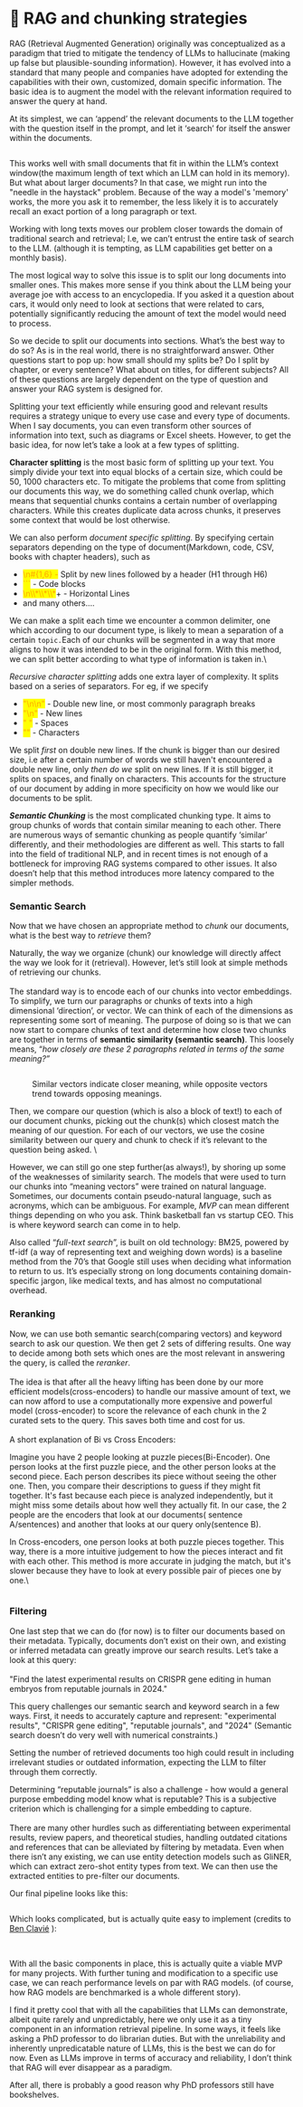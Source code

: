 # 📑 RAG and chunking strategies

RAG (Retrieval Augmented Generation) originally was conceptualized as a paradigm that tried to mitigate the tendency of LLMs to hallucinate (making up false but plausible-sounding information). However, it has evolved into a standard that many people and companies have adopted for extending the capabilities with their own, customized, domain specific information. The basic idea is to augment the model with the relevant information required to answer the query at hand.

At its simplest, we can ‘append’ the relevant documents to the LLM together with the question itself in the prompt, and let it ‘search’ for itself the answer within the documents.

<figure><img src="https://lh7-rt.googleusercontent.com/docsz/AD_4nXd2KDv1hZpIBXdzCOYr9r-UlYfCJ4178orKc-Gdg-7PXs3Xty42rFMjleB1-v5hJV_V2s6SWvDjkbcq4LstJep7GsLs18lDL_V-ADxHEQ6oOOHiIV7yFOhJHfkcRcdh6fM3xiWuCJQo2I0b6TD4VjXnL3YF?key=Q-1Zs9sBWphZrTqHRnzY0w" alt=""><figcaption></figcaption></figure>

This works well with small documents that fit in within the LLM’s context window(the maximum length of text which an LLM can hold in its memory). But what about larger documents? In that case, we might run into the "needle in the haystack" problem. Because of the way a model's 'memory' works, the more you ask it to remember, the less likely it is to accurately recall an exact portion of a long paragraph or text.&#x20;

Working with long texts moves our problem closer towards the domain of traditional search and retrieval; I.e, we can’t entrust the entire task of search to the LLM.  (although it is tempting, as LLM capabilities get better on a monthly basis).

The most logical way to solve this issue is to split our long documents into smaller ones. This makes more sense if you think about the LLM being your average joe with access to an encyclopedia. If you asked it a question about cars, it would only need to look at sections that were related to cars, potentially significantly reducing the amount of text the model would need to process.

So we decide to split our documents into sections. What’s the best way to do so? As is in the real world, there is no straightforward answer. Other questions start to pop up: how small should my splits be? Do I split by chapter, or every sentence? What about on titles, for different subjects? All of these questions are largely dependent on the type of question and answer your RAG system is designed for.&#x20;

Splitting your text efficiently while ensuring good and relevant results requires a strategy unique to every use case and every type of documents. When I say documents, you can even transform other sources of information into text, such as diagrams or Excel sheets. However, to get the basic idea, for now let’s take a look at a few types of splitting.

**Character splitting** is the most basic form of splitting up your text. You simply divide your text into equal blocks of a certain size, which could be 50, 1000 characters etc. To mitigate the problems that come from splitting our documents this way, we do something called chunk overlap, which means that sequential chunks contains a certain number of overlapping characters. While this creates duplicate data across chunks, it preserves some context that would be lost otherwise.

We can also perform _document specific splitting_. By specifying certain separators depending on the type of document(Markdown, code, CSV, books with chapter headers), such as&#x20;

* <mark style="color:orange;">\n#{1,6} -</mark> Split by new lines followed by a header (H1 through H6)
* <mark style="color:orange;">\`\`\`</mark> - Code blocks
* <mark style="color:orange;">\n\\\\\*\\\\\*\\\\\*</mark>+ - Horizontal Lines
* and many others....&#x20;

We can make a split each time we encounter a common delimiter, one which according to our document type, is likely to mean a separation of a certain `topic.`Each of our chunks will be segmented in a way that more aligns to how it was intended to be in the original form.  With this method, we can split better according to what type of information is taken in.\


_Recursive character splitting_ adds one extra layer of complexity. It splits based on a series of separators. For eg, if we specify&#x20;

* <mark style="color:orange;">"\n\n"</mark> - Double new line, or most commonly paragraph breaks
* <mark style="color:orange;">"\n"</mark> - New lines
* <mark style="color:orange;">" "</mark> - Spaces
* <mark style="color:orange;">""</mark> - Characters

We split _first_ on double new lines. If the chunk is bigger than our desired size, i.e after a certain number of words we still haven't encountered a double new line, only _then do we_ split on new lines. If it is still bigger, it splits on spaces, and finally on characters. This accounts for the structure of our document by adding in more specificity on how we would like our documents to be split.

_**Semantic Chunking**_ is the most complicated chunking type. It aims to group chunks of words that contain similar meaning to each other. There are numerous ways of semantic chunking as people quantify ‘similar’ differently, and their methodologies are different as well. This starts to fall into the field of traditional NLP, and in recent times is not enough of a bottleneck for improving RAG systems compared to other issues. It also doesn’t help that this method introduces more latency compared to the simpler methods.&#x20;

### Semantic Search&#x20;

Now that we have chosen an appropriate method to _chunk_ our documents, what is the best way to _retrieve_ them?&#x20;

Naturally, the way we organize (chunk) our knowledge will directly affect the way we look for it (retrieval). However, let’s still look at simple methods of retrieving our chunks.\
\
The standard way is to encode each of our chunks into vector embeddings. To simplify, we turn our paragraphs or chunks of texts into a high dimensional ‘direction’, or vector. We can think of each of the dimensions as representing some sort of meaning. The purpose of doing so is that we can now start to compare chunks of text and determine how close two chunks are together in terms of **semantic similarity (semantic search)**. This loosely means, “_how closely are these 2 paragraphs related in terms of the same meaning?”_

<figure><img src="https://lh7-rt.googleusercontent.com/docsz/AD_4nXfVNPWdsPGS-WXLqeCujcH4qrLjkNRp5dw48S99OGBcInaHezDt7yvroIpHtYGWtxDdF1c9gA0K3ZdG3UaOxdRyJGS6jqI50Ep8woTNwBmHRvVlOh1LpZDiArcnO6BjCT_YIslvIcRfcvbl1TYQu946Q9Do?key=Q-1Zs9sBWphZrTqHRnzY0w" alt=""><figcaption><p>Similar vectors indicate closer meaning, while opposite vectors trend towards opposing meanings. </p></figcaption></figure>

Then, we compare our question (which is also a block of text!) to each of our document chunks, picking out the chunk(s) which closest match the meaning of our question. For each of our vectors, we use the cosine similarity between our query and chunk to check if it’s relevant to the question being asked. \


However, we can still go one step further(as always!), by shoring up some of the weaknesses of similarity search. The models that were used to turn our chunks into “meaning vectors” were trained on natural language. Sometimes, our documents contain pseudo-natural language, such as acronyms, which can be ambiguous. For example, _MVP_ can mean different things depending on who you ask. Think basketball fan vs startup CEO. This is where keyword search can come in to help.&#x20;

Also called “_full-text search_”, is built on old technology: BM25, powered by tf-idf (a way of representing text and weighing down words) is a baseline method from the 70’s that Google still uses when deciding what information to return to us. It’s especially strong on long documents containing domain-specific jargon, like medical texts, and has almost no computational overhead.&#x20;

### Reranking&#x20;

Now, we can use both semantic search(comparing vectors) and keyword search to ask our question. We then get 2 sets of differing results. One way to decide among both sets which ones are the most relevant in answering the query, is called the _reranker_.\
\
The idea is that after all the heavy lifting has been done by our more efficient models(cross-encoders) to handle our massive amount of text, we can now afford to use a computationally more expensive and powerful model (cross-encoder) to score the relevance of each chunk in the 2 curated sets to the query. This saves both time and cost for us.\
\
A short explanation of Bi vs Cross Encoders:&#x20;

Imagine you have 2 people looking at puzzle pieces(Bi-Encoder). One person looks at the first puzzle piece, and the other person looks at the second piece. Each person describes its piece without seeing the other one. Then, you compare their descriptions to guess if they might fit together. It's fast because each piece is analyzed independently, but it might miss some details about how well they actually fit. In our case, the 2 people are the encoders that look at our documents( sentence A/sentences) and another that looks at our query only(sentence B).&#x20;

In Cross-encoders, one person looks at both puzzle pieces together. This way, there is a more intuitive judgement to how the pieces interact and fit with each other. This method is more accurate in judging the match, but it's slower because they have to look at every possible pair of pieces one by one.\


<figure><img src="https://lh7-rt.googleusercontent.com/docsz/AD_4nXfG-UXZm98JFmI1pDGEMGgLpMWtW9BbnhTEgrXMeGT4PA3vxw_USSsA3mwSXZ2yyAE24njZxKqcRTv_u6ViQeNtU5VzkMYzd-7GrTw-k_vJeXI-3qYv6N6nDHmTZO14Y0wULXfJfmiUawntKFdqzWkh5PAn?key=Q-1Zs9sBWphZrTqHRnzY0w" alt=""><figcaption></figcaption></figure>

### Filtering&#x20;

One last step that we can do (for now) is to filter our documents based on their metadata. Typically, documents don’t exist on their own, and existing or inferred metadata can greatly improve our search results. Let’s take a look at this query:\
\
"Find the latest experimental results on CRISPR gene editing in human embryos from reputable journals in 2024."

This query challenges our semantic search and keyword search in a few ways. First, it needs to accurately capture and represent: "experimental results", "CRISPR gene editing", "reputable journals", and "2024" (Semantic search doesn’t do very well with numerical constraints.)&#x20;

Setting the number of retrieved documents too high could result in including irrelevant studies or outdated information, expecting the LLM to filter through them correctly.

Determining “reputable journals” is also a challenge - how would a general purpose embedding model know what is reputable?  This is a subjective criterion which is challenging for a simple embedding to capture.\
\
There are many other hurdles such as differentiating between experimental results, review papers, and theoretical studies, handling outdated citations and references that can be alleviated by filtering by metadata. Even when there isn’t any existing, we can use entity detection models such as GliNER, which can extract zero-shot entity types from text. We can then use the extracted entities to pre-filter our documents.&#x20;

Our final pipeline looks like this:

<figure><img src="https://lh7-rt.googleusercontent.com/docsz/AD_4nXfLh_mGG5miskfe_ZY-pZ8wLBSV70-BauvAjT4CpRA0Z5yMSSPey3Fmkf0DlyhtkZA77sEMCqM0OKcUQMDNNQTKRJdLQwZaUP10c-LyhR6ceWHOFGIbQwLeN59QGMEzLqIAH18wOfwrBvuvXZVnW1iBqmhC?key=Q-1Zs9sBWphZrTqHRnzY0w" alt=""><figcaption></figcaption></figure>

Which looks complicated, but is actually quite easy to implement (credits to [Ben Clavié](https://x.com/bclavie) ):

<figure><img src="https://lh7-rt.googleusercontent.com/docsz/AD_4nXda5dcHpNxs0S6VQY6Woc2ANESwzWcv1ygIZqC9vhwmx3jAnxHBnGDU10SB8Dt1voChpo3S-5jwcnJJS19kH1BDV8ld7MBar2sb4t9wGQcodGIHuxx9VCccsROjwPpDrHNbsEZhxo8ggT8P1lwaE7PUQLnB?key=Q-1Zs9sBWphZrTqHRnzY0w" alt=""><figcaption></figcaption></figure>

\
With all the basic components in place, this is actually quite a viable MVP for many projects. With further tuning and modification to a specific use case, we can reach performance levels on par with RAG models. (of course, how RAG models are benchmarked is a whole different story).&#x20;



I find it pretty cool that with all the capabilities that LLMs can demonstrate, albeit quite rarely and unpredictably, here we only use it as a tiny component in an information retrieval pipeline. In some ways, it feels like asking a PhD professor to do librarian duties. But with the unreliability and inherently unpredicatable nature of LLMs, this is the best we can do for now. Even as LLMs improve in terms of accuracy and reliability, I don’t think that RAG will ever disappear as a paradigm.&#x20;

After all, there is probably a good reason why PhD professors still have bookshelves.
